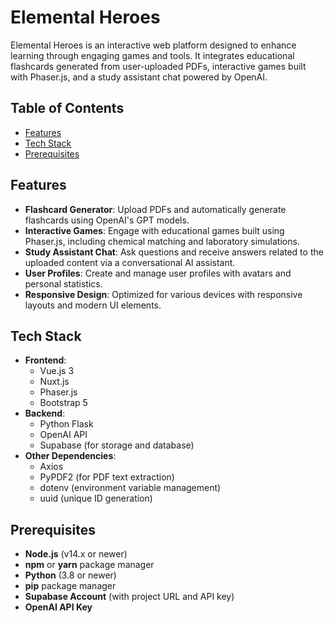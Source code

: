 ﻿
# Elemental Heroes

Elemental Heroes is an interactive web platform designed to enhance learning through engaging games and tools. It integrates educational flashcards generated from user-uploaded PDFs, interactive games built with Phaser.js, and a study assistant chat powered by OpenAI.

## Table of Contents

- [Features](#features)
- [Tech Stack](#tech-stack)
- [Prerequisites](#prerequisites)

## Features

- **Flashcard Generator**: Upload PDFs and automatically generate flashcards using OpenAI's GPT models.
- **Interactive Games**: Engage with educational games built using Phaser.js, including chemical matching and laboratory simulations.
- **Study Assistant Chat**: Ask questions and receive answers related to the uploaded content via a conversational AI assistant.
- **User Profiles**: Create and manage user profiles with avatars and personal statistics.
- **Responsive Design**: Optimized for various devices with responsive layouts and modern UI elements.

## Tech Stack

- **Frontend**:
  - Vue.js 3
  - Nuxt.js
  - Phaser.js
  - Bootstrap 5
- **Backend**:
  - Python Flask
  - OpenAI API
  - Supabase (for storage and database)
- **Other Dependencies**:
  - Axios
  - PyPDF2 (for PDF text extraction)
  - dotenv (environment variable management)
  - uuid (unique ID generation)

## Prerequisites

- **Node.js** (v14.x or newer)
- **npm** or **yarn** package manager
- **Python** (3.8 or newer)
- **pip** package manager
- **Supabase Account** (with project URL and API key)
- **OpenAI API Key**
